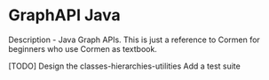 GraphAPI Java
===================
Description - Java Graph APIs. This is just a reference to Cormen for beginners who use Cormen as textbook.

[TODO] 
Design the classes-hierarchies-utilities
Add a test suite


